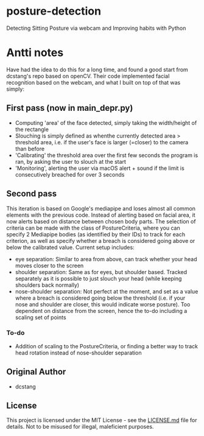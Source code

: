 # posture-detection
Detecting Sitting Posture via webcam and Improving habits with Python

# Antti notes
Have had the idea to do this for a long time, and found a good start from dcstang's repo based on openCV. Their code implemented facial recognition based on the webcam, and what I built on top of that was simply:

## First pass (now in main_depr.py)
* Computing 'area' of the face detected, simply taking the width/height of the rectangle
* Slouching is simply defined as whenthe currently detected area > threshold area, i.e. if the user's face is larger (=closer) to the camera than before
* 'Calibrating' the threshold area over the first few seconds the program is ran, by asking the user to slouch at the start
* 'Monitoring', alerting the user via macOS alert + sound if the limit is consecutively breached for over 3 seconds

## Second pass
This iteration is based on Google's mediapipe and loses almost all common elements with the previous code. Instead of alerting based on facial area, it now alerts based on distance between chosen body parts. The selection of criteria can be made with the class of PostureCriteria, where you can specify 2 Mediapipe bodies (as identified by their IDs) to track for each criterion, as well as specify whether a breach is considered going above or below the calibrated value.
Current setup includes:
* eye separation: Similar to area from above, can track whether your head moves closer to the screen
* shoulder separation: Same as for eyes, but shoulder based. Tracked separately as it is possible to just slouch your head (while keeping shoulders back normally)
* nose-shoulder separation: Not perfect at the moment, and set as a value where a breach is considered going below the threshold (i.e. if your nose and shoulder are closer, this would indicate worse posture). Too dependent on distance from the screen, hence the to-do including a scaling set of points

### To-do
* Addition of scaling to the PostureCriteria, or finding a better way to track head rotation instead of nose-shoulder separation



## Original Author

* dcstang

## License

This project is licensed under the MIT License - see the [LICENSE.md](LICENSE.md) file for details.
Not to be misused for illegal, maleficient purposes.

